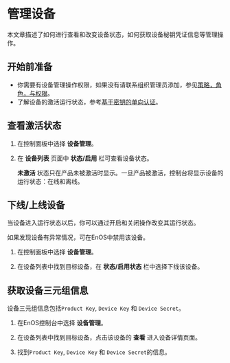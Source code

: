 # 管理设备

本文章描述了如何进行查看和改变设备状态，如何获取设备秘钥凭证信息等管理操作。

## 开始前准备<beforestart>

- 你需要有设备管理操作权限，如果没有请联系组织管理员添加，参见[策略，角色，与权限](/docs/iam/zh_CN/dev/access_policy)。
- 了解设备的激活运行状态，参考[基于密钥的单向认证](../../../learn/deviceconnection_authentication)。

## 查看激活状态<checkstatus>

1. 在控制面板中选择 **设备管理**。

2. 在 **设备列表** 页面中 **状态/启用** 栏可查看设备状态。

   **未激活** 状态只在产品未被激活时显示。一旦产品被激活，控制台将显示设备的运行状态：在线和离线。

## 下线/上线设备

当设备进入运行状态以后，你可以通过开启和关闭操作改变其运行状态。

如果发现设备有异常情况，可在EnOS中禁用该设备。

1. 在控制面板中选择 **设备管理**。

2. 在设备列表中找到目标设备，在 **状态/启用状态** 栏中选择下线该设备。


## 获取设备三元组信息<obtiantriple>

设备三元组信息包括`Product Key`, `Device Key` 和 `Device Secret`。

1. 在EnOS控制台中选择 **设备管理**。

2. 在设备列表中找到目标设备，点击该设备的 **查看** 进入设备详情页面。

3. 找到`Product Key`, `Device Key` 和 `Device Secret`的信息。

